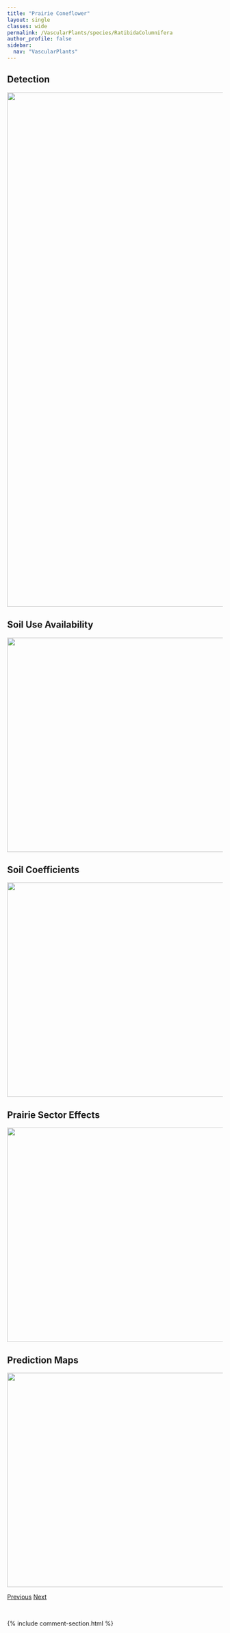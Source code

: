 ```yaml
---
title: "Prairie Coneflower"
layout: single
classes: wide
permalink: /VascularPlants/species/RatibidaColumnifera
author_profile: false
sidebar:
  nav: "VascularPlants"
---
```


<h2>Detection</h2>

<a href="https://drive.google.com/uc?export=view&id=1NNoEosyvlD4ZdJLmgA2Z9GWgIFtLo-0x">
<img src="https://drive.google.com/uc?export=view&id=1NNoEosyvlD4ZdJLmgA2Z9GWgIFtLo-0x" height = "1200" width = "800">
</a>


<h2>Soil Use Availability</h2>

<a href="https://drive.google.com/uc?export=view&id=1lbkstNwtVKKSDjfojNyEV5aFKBPjRLbO">
<img src="https://drive.google.com/uc?export=view&id=1lbkstNwtVKKSDjfojNyEV5aFKBPjRLbO" height = "500" width = "1000">
</a>


<h2>Soil Coefficients</h2>

<a href="https://drive.google.com/uc?export=view&id=1ujYetwsQK-xgEoCkPr7d0rtkZ0UU9Mm7">
<img src="https://drive.google.com/uc?export=view&id=1ujYetwsQK-xgEoCkPr7d0rtkZ0UU9Mm7" height = "500" width = "1000">
</a>


<h2>Prairie Sector Effects</h2>

<a href="https://drive.google.com/uc?export=view&id=19Hz2CHfyfV_sscJSanzLdpLnsmsVOr_h">
<img src="https://drive.google.com/uc?export=view&id=19Hz2CHfyfV_sscJSanzLdpLnsmsVOr_h" height = "500" width = "1000">
</a>


<h2>Prediction Maps</h2>

<a href="https://drive.google.com/uc?export=view&id=1tFIZP-Q8ThLbITciBfOsSmSModd9wgae">
<img src="https://drive.google.com/uc?export=view&id=1tFIZP-Q8ThLbITciBfOsSmSModd9wgae" height = "500" width = "1000">
</a>


<a href="/DevelopmentWebsite/VascularPlants/species/RanunculusUncinatus" class="pagination--pager" title="Ranunculus uncinatus">Previous</a> <a href="/DevelopmentWebsite/VascularPlants/species/RheumRhabarbarum" class="pagination--pager" title="Rheum rhabarbarum">Next</a>

<p>&nbsp;</p>

{% include comment-section.html %}
